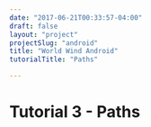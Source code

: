 ```yaml
---
date: "2017-06-21T00:33:57-04:00"
draft: false
layout: "project"
projectSlug: "android"
title: "World Wind Android"
tutorialTitle: "Paths"

---
```


# Tutorial 3 - Paths